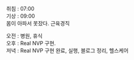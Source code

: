 취침 : 07:00  
기상 : 09:00  
몸이 아파서 못잤다. 근육경직  
  
  
오전 : 병원, 휴식  
오후 : Real NVP 구현.  
저녁 : Real NVP 구현 완료, 실행, 블로그 정리, 헬스케어
